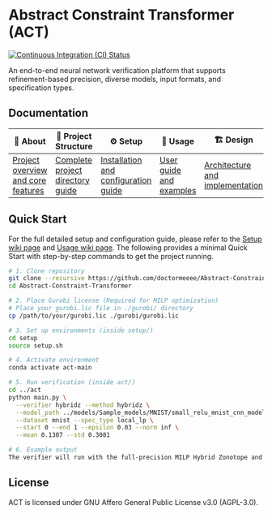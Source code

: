 # Abstract Constraint Transformer (ACT)

[![Continuous Integration (CI) Status](https://github.com/doctormeeee/Abstract-Constraint-Transformer/actions/workflows/ci.yml/badge.svg)](https://github.com/doctormeeee/Abstract-Constraint-Transformer/actions/workflows/ci.yml)

An end-to-end neural network verification platform that supports refinement-based precision, diverse models, input formats, and specification types.

## Documentation

| 📝 About | 📁 Project Structure | ⚙️ Setup | 🚀 Usage | 🏗️ Design |
|----------|----------------------|----------|----------|-----------|
| [Project overview and core features](https://github.com/doctormeeee/Abstract-Constraint-Transformer/wiki/About-ACT) | [Complete project directory guide](https://github.com/doctormeeee/Abstract-Constraint-Transformer/wiki/Project-Structure-of-ACT) | [Installation and configuration guide](https://github.com/doctormeeee/Abstract-Constraint-Transformer/wiki/Setup-Guide) | [User guide and examples](https://github.com/doctormeeee/Abstract-Constraint-Transformer/wiki/Usage-Guide) | [Architecture and implementation](https://github.com/doctormeeee/Abstract-Constraint-Transformer/wiki/Design-of-ACT) |

## Quick Start

For the full detailed setup and configuration guide, please refer to the [Setup wiki page](https://github.com/doctormeeee/Abstract-Constraint-Transformer/wiki/Setup-Guide) and [Usage wiki page](https://github.com/doctormeeee/Abstract-Constraint-Transformer/wiki/Usage-Guide).
The following provides a minimal Quick Start with step-by-step commands to get the project running.

```bash
# 1. Clone repository
git clone --recursive https://github.com/doctormeeee/Abstract-Constraint-Transformer.git
cd Abstract-Constraint-Transformer

# 2. Place Gurobi license (Required for MILP optimization)
# Place your gurobi.lic file in ./gurobi/ directory
cp /path/to/your/gurobi.lic ./gurobi/gurobi.lic

# 3. Set up environments (inside setup/)
cd setup
source setup.sh

# 4. Activate environment
conda activate act-main

# 5. Run verification (inside act/)
cd ../act
python main.py \
  --verifier hybridz --method hybridz \
  --model_path ../models/Sample_models/MNIST/small_relu_mnist_cnn_model_1.onnx \
  --dataset mnist --spec_type local_lp \
  --start 0 --end 1 --epsilon 0.03 --norm inf \
  --mean 0.1307 --std 0.3081

# 6. Example output
The verifier will run with the full-precision MILP Hybrid Zonotope and report SAT/UNSAT or timeout results.
```

## License

ACT is licensed under GNU Affero General Public License v3.0 (AGPL-3.0).